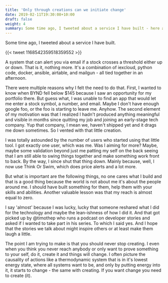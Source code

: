 ```yaml
---
title: 'Only through creations can we initiate change'
date: 2019-02-11T19:30:08+10:00
draft: false
weight: 4
summary: Some time ago, I tweeted about a service I have built - here are some lessons I learned from that. 
---
```


Some time ago, I tweeted about a service I have built.

{{< tweet 1168542359518359552 >}}


A system that can alert you via email if a stock crosses a threshold either up or down. That is it, nothing more. It's a combination of iexcloud, python code, docker, ansible, airtable, and mailgun - all tied together in an afternoon.


There were multiple reasons why I felt the need to do that. First, I wanted to know when BYND fell below $145 because I saw an opportunity for my portfolio there. But guess what, I was unable to find an app that would let me enter a stock symbol, a number, and email. Maybe I don't have enough google foo, or the foo is starting to leave me. Anyhow. The second element of my motivation was that I realized I hadn't produced anything meaningful and visible in months since quitting my job and joining an early-stage tech company. Yup that company, I mean we, haven't shipped yet and it drags me down sometimes. So I vented with that little creation. 


I was totally astounded by the number of users who started using that little tool. I got exactly one user, which was me. Was I aiming for more? Maybe, maybe some validation beyond just me patting my self on the back seeing that I am still able to swing things together and make something work front to back. By the way, I since shut that thing down. Mainly because, well, I now use Think Or Swim, which does price alerts and a lot more. 


But what is important are the following things, no one cares what I build and that is a good thing because the world is not about me it's about the people around me. I should have built something for them, help them with your skills and abilities. Another valuable lesson was that my reach is almost equal to zero. 


I say 'almost' because I was lucky, lucky that someone reshared what I did for the technology and maybe the lean-ishness of how I did it. And that got picked up by @timothep who runs a podcast on developer stories and asked if I wanted to take part in his series. To which I said yes. And I hope that the stories we talk about might inspire others or at least make them laugh a little.


The point I am trying to make is that you should never stop creating. I even when you think you never reach anybody or only want to prove something to your self, do it, create it and things will change. I often picture the causality of actions like a thermodynamic system that is in it's lowest energy state, where all systems want to be, and only by putting energy into it, it starts to change - the same with creating. If you want change you need to create (it).
